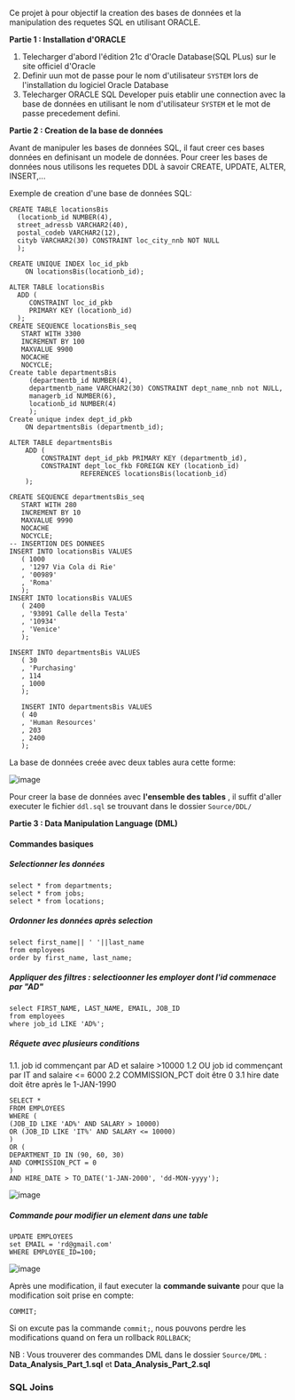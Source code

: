 Ce projet à pour objectif la creation des bases de données et la manipulation des requetes SQL en utilisant ORACLE.

**Partie 1 : Installation d'ORACLE**

 1. Telecharger  d'abord l'édition 21c d'Oracle Database(SQL PLus) sur le site officiel d'Oracle
 2. Definir uun mot de passe  pour le nom d'utilisateur `SYSTEM` lors de l'installation du logiciel Oracle Database
 3. Telecharger  ORACLE SQL Developer puis etablir une connection avec la base de données en utilisant le nom d'utilisateur `SYSTEM` et le mot de passe precedement defini.


**Partie 2 :  Creation de la base de données**

Avant de manipuler les bases de données SQL, il faut creer ces bases données en definisant un modele de données. Pour creer les bases de données nous utilisons les requetes DDL à savoir CREATE, UPDATE, ALTER, INSERT,...

Exemple de creation d'une base de données SQL: 

```
CREATE TABLE locationsBis
  (locationb_id NUMBER(4),
  street_adressb VARCHAR2(40),
  postal_codeb VARCHAR2(12),
  cityb VARCHAR2(30) CONSTRAINT loc_city_nnb NOT NULL
  );
  
CREATE UNIQUE INDEX loc_id_pkb
    ON locationsBis(locationb_id);
    
ALTER TABLE locationsBis
  ADD (
     CONSTRAINT loc_id_pkb 
     PRIMARY KEY (locationb_id)
  );
CREATE SEQUENCE locationsBis_seq
   START WITH 3300
   INCREMENT BY 100
   MAXVALUE 9900
   NOCACHE
   NOCYCLE;
Create table departmentsBis
     (departmentb_id NUMBER(4),
     departmentb_name VARCHAR2(30) CONSTRAINT dept_name_nnb not NULL,
     managerb_id NUMBER(6),
     locationb_id NUMBER(4)
     );
Create unique index dept_id_pkb
    ON departmentsBis (departmentb_id);

ALTER TABLE departmentsBis
    ADD ( 
        CONSTRAINT dept_id_pkb PRIMARY KEY (departmentb_id),
        CONSTRAINT dept_loc_fkb FOREIGN KEY (locationb_id) 
                  REFERENCES locationsBis(locationb_id)
    );
    
CREATE SEQUENCE departmentsBis_seq
   START WITH 280
   INCREMENT BY 10
   MAXVALUE 9990
   NOCACHE
   NOCYCLE;
-- INSERTION DES DONNEES 
INSERT INTO locationsBis VALUES 
   ( 1000 
   , '1297 Via Cola di Rie'
   , '00989'
   , 'Roma'
   );
INSERT INTO locationsBis VALUES 
   ( 2400 
   , '93091 Calle della Testa'
   , '10934'
   , 'Venice'
   );
   
INSERT INTO departmentsBis VALUES 
   ( 30
   , 'Purchasing'
   , 114
   , 1000
   );
   
   INSERT INTO departmentsBis VALUES 
   ( 40
   , 'Human Resources'
   , 203
   , 2400
   );

```
La base de données creée avec deux tables  aura cette forme:

![image](https://github.com/ramou2023/SQL-Oracle-Database/assets/140972803/6e14deeb-b2d7-435b-bfe1-8fecb739326b)

Pour creer la base de données avec **l'ensemble des tables** , il suffit d'aller executer le fichier `ddl.sql` se trouvant dans le dossier `Source/DDL/`

**Partie 3 :  Data Manipulation Language (DML)**

#### Commandes basiques

##### Selectionner les données
```
select * from departments;
select * from jobs;
select * from locations;
```
##### Ordonner les données après selection
```
select first_name|| ' '||last_name
from employees
order by first_name, last_name;
```
##### Appliquer des filtres : selectioonner les employer dont l'id commenace par "AD"
```
select FIRST_NAME, LAST_NAME, EMAIL, JOB_ID
from employees
where job_id LIKE 'AD%';
```

##### Rêquete avec plusieurs conditions 

1.1. job id commençant par AD et salaire >10000
1.2 OU  job id commençant par  IT and salaire <= 6000
2.2 COMMISSION_PCT doit être  0
3.1 hire date doit être après le  1-JAN-1990
```
SELECT * 
FROM EMPLOYEES
WHERE (
(JOB_ID LIKE 'AD%' AND SALARY > 10000)
OR (JOB_ID LIKE 'IT%' AND SALARY <= 10000)
)
OR (
DEPARTMENT_ID IN (90, 60, 30)
AND COMMISSION_PCT = 0
)
AND HIRE_DATE > TO_DATE('1-JAN-2000', 'dd-MON-yyyy');
```
![image](https://github.com/ramou2023/SQL-Oracle-Database/assets/140972803/0665d219-5615-4499-b02f-922b9f87b8f7)

##### Commande pour modifier un element dans une table
```
UPDATE EMPLOYEES
set EMAIL = 'rd@gmail.com'
WHERE EMPLOYEE_ID=100;
```
![image](https://github.com/ramou2023/SQL-Oracle-Database/assets/140972803/c053233a-a44b-468b-ac0b-cdf6f2a3c47c)

Après une modification, il faut executer la **commande suivante** pour que la modification soit prise en compte:
```
COMMIT;
```

Si on excute pas la commande `commit;`, nous pouvons perdre les modifications quand on fera un rollback `ROLLBACK`;

NB : Vous trouverer des commandes DML dans le dossier `Source/DML` : **Data_Analysis_Part_1.sql** et **Data_Analysis_Part_2.sql**

### SQL Joins

